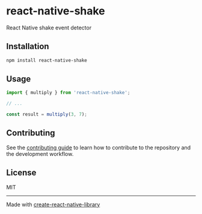# react-native-shake

React Native shake event detector

## Installation

```sh
npm install react-native-shake
```

## Usage


```js
import { multiply } from 'react-native-shake';

// ...

const result = multiply(3, 7);
```


## Contributing

See the [contributing guide](CONTRIBUTING.md) to learn how to contribute to the repository and the development workflow.

## License

MIT

---

Made with [create-react-native-library](https://github.com/callstack/react-native-builder-bob)
